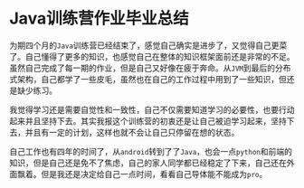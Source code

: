 # Java训练营作业毕业总结

​        为期四个月的`Java`训练营已经结束了，感觉自己确实是进步了，又觉得自己更菜了。自己懂得了更多的知识，也感觉自己在整体的知识框架面前还是非常的不足。虽然自己完成了每一期的作业，但是自己又好像在疲于奔命。从`JVM`到最后的分布式架构，自己都学了一些皮毛，虽然也在自己的工作过程中用到了一些知识，但还是缺少练习。

​        我觉得学习还是需要自觉性和一致性，自己不仅需要知道学习的必要性，也要行动起来并且坚持下去。其实我报这个训练营的初衷还是让自己被迫学习起来，坚持下去，并且有一定的计划，这样也就不会让自己只停留在想的状态。

​        自己工作也有四年的时间了，从`android`转到了了`Java`，也会一点`python`和前端的知识，但是自己还是免不了焦虑，自己的家人同学都已经稳定了下来，自己还在外面飘着。但是我还是决定给自己一点时间，看看自己导体能不能成为`pro`。

